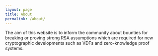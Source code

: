 ```yaml
---
layout: page
title: About
permalink: /about/
---
```


The aim of this website is to inform the community about bounties for breaking or proving strong RSA assumptions which are required for new cryptographic developments such as VDFs and zero-knowledge proof systems.
